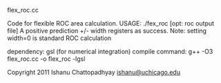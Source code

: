 flex_roc.cc



Code for flexible ROC area calculation.
USAGE: ./fex_roc <datafile> <width> [opt: roc output file]
A positive prediction +/- width registers as success.
Note: setting width=0 is standard ROC calculation



dependency: gsl (for numerical integration)
compile command: g++ -O3 flex_roc.cc -o flex_roc -lgsl



Copyright 2011 Ishanu Chattopadhyay <ishanu@uchicago.edu>

